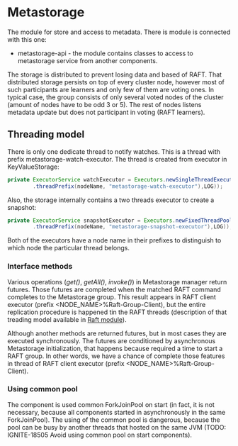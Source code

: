 # Metastorage

The module for store and access to metadata. There is module is connected with this one:

- metastorage-api - the module contains classes to access to metastorage service from another components.

The storage is distributed to prevent losing data and based of RAFT. That distributed storage persists on top of every cluster node, however
most of such participants are learners and only few of them are voting ones. In typical case, the group consists of only several voted nodes
of the cluster (amount of nodes have to be odd 3 or 5). The rest of nodes listens metadata update but does not participant in voting (RAFT 
learners).

## Threading model

There is only one dedicate thread to notify watches. This is a thread with prefix metastorage-watch-executor.
The thread is created from executor in KeyValueStorage:

```java
private ExecutorService watchExecutor = Executors.newSingleThreadExecutor(new NamedThreadFactory(NamedThreadFactory
        .threadPrefix(nodeName, "metastorage-watch-executor"),LOG));
```

Also, the storage internally contains a two threads executor to create a snapshot:

```java
private ExecutorService snapshotExecutor = Executors.newFixedThreadPool(2,new NamedThreadFactory(NamedThreadFactory
        .threadPrefix(nodeName, "metastorage-snapshot-executor"),LOG));
```

Both of the executors have a node name in their prefixes to distinguish to which node the particular thread belongs.

### Interface methods

Various operations (*get()*, *getAll()*, *invoke()*) in Metastorage manager return futures. Those futures are completed when the matched
RAFT command completes to the Metastorage group. This result appears in RAFT client executor (prefix <NODE_NAME>%Raft-Group-Client), but the
entire replication procedure is happened tin the RAFT threads (description of that treading model available in 
[Raft module](../raft/README.md)).

Although another methods are returned futures, but in most cases they are executed synchronously. The futures are conditioned by
asynchronous Metastorage initialization, that happens because required a time to start a RAFT group. In other words, we have a chance of
complete those features in thread of RAFT client executor (prefix <NODE_NAME>%Raft-Group-Client).

### Using common pool

The component is used common ForkJoinPool on start (in fact, it is not necessary, because all components started in asynchronously in the
same ForkJoinPool). The using of the common pool is dangerous, because the pool can be busy by another threads that hosted on the same JVM 
(TODO: IGNITE-18505 Avoid using common pool on start components).
